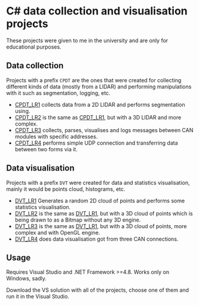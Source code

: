 # C# data collection and visualisation projects

These projects were given to me in the university and are only for educational purposes.

## Data collection

Projects with a prefix `CPDT` are the ones that were created for collecting different kinds of data (mostly from a LIDAR) and performing manipulations with it such as segmentation, logging, etc.

- [CPDT_LR1](./CPDT_LR1/) collects data from a 2D LIDAR and performs segmentation using.
- [CPDT_LR2](./CPDT_LR2/) is the same as [CPDT_LR1](./CPDT_LR1/), but with a 3D LIDAR and more complex.
- [CPDT_LR3](./CPDT_LR3/) collects, parses, visualises and logs messages between CAN modules with specific addresses.
- [CPDT_LR4](./CPDT_LR4/) performs simple UDP connection and transferring data between two forms via it.

## Data visualisation

Projects with a prefix `DVT` were created for data and statistics visualisation, mainly it would be points cloud, histograms, etc.

- [DVT_LR1](./DVT_LR1/) Generates a random 2D cloud of points and performs some statistics visualisation.
- [DVT_LR2](./DVT_LR2/) is the same as [DVT_LR1](./DVT_LR1/), but with a 3D cloud of points which is being drawn to as a Bitmap without any 3D engine.
- [DVT_LR3](./DVT_LR3/) is the same as [DVT_LR1](./DVT_LR1/), but with a 3D cloud of points, more complex and with OpenGL engine.
- [DVT_LR4](./DVT_LR4/) does data visualisation got from three CAN connections.

## Usage

Requires Visual Studio and .NET Framework >=4.8. Works only on Windows, sadly.

Download the VS solution with all of the projects, choose one of them and run it in the Visual Studio.